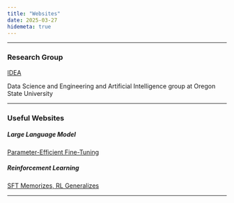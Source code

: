 ```yaml
---
title: "Websites"
date: 2025-03-27
hidemeta: true
---
```


--- 
### Research Group

[IDEA](https://research.engr.oregonstate.edu/idea/home)

Data Science and Engineering and Artificial Intelligence group at Oregon State University

---

### Useful Websites

##### Large Language Model

[Parameter-Efficient Fine-Tuning](https://grey-larch-40c.notion.site/Parameter-Efficient-Fine-Tuning-1985851ce82e805296a5c9e45ccd930b)

##### Reinforcement Learning

[SFT Memorizes, RL Generalizes](https://tianzhechu.com/SFTvsRL)

---